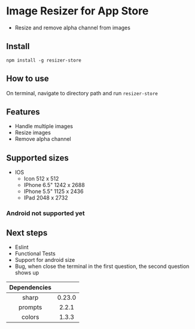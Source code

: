 # Image Resizer for App Store

- Resize and remove alpha channel from images

## Install
`` npm install -g resizer-store ``

## How to use

On terminal, navigate to directory path and run
`` resizer-store ``

## Features
- Handle multiple images
- Resize images
- Remove alpha channel

## Supported sizes
- IOS
  - Icon 512 x 512
  - IPhone 6.5" 1242 x 2688
  - IPhone 5.5" 1125 x 2436
  - IPad 2048 x 2732

### Android not supported yet


## Next steps
- Eslint
- Functional Tests
- Support for android size
- Bug, when close the terminal in the first question, the second question shows up


| Dependencies |        |
|:------------:| :----: |
| sharp        | 0.23.0 |
| prompts      | 2.2.1  |
| colors       | 1.3.3  |